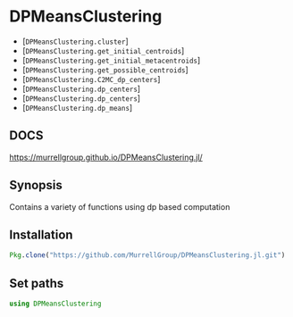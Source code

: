 
<a id='DPMeansClustering-1'></a>

# DPMeansClustering

- [`DPMeansClustering.cluster`]
- [`DPMeansClustering.get_initial_centroids`]
- [`DPMeansClustering.get_initial_metacentroids`]
- [`DPMeansClustering.get_possible_centroids`]
- [`DPMeansClustering.C2MC_dp_centers`]
- [`DPMeansClustering.dp_centers`]
- [`DPMeansClustering.dp_centers`]
- [`DPMeansClustering.dp_means`]

## DOCS
https://murrellgroup.github.io/DPMeansClustering.jl/

## Synopsis

Contains a variety of functions using dp based computation

## Installation
```julia
Pkg.clone("https://github.com/MurrellGroup/DPMeansClustering.jl.git")

```

## Set paths
```julia
using DPMeansClustering
```
